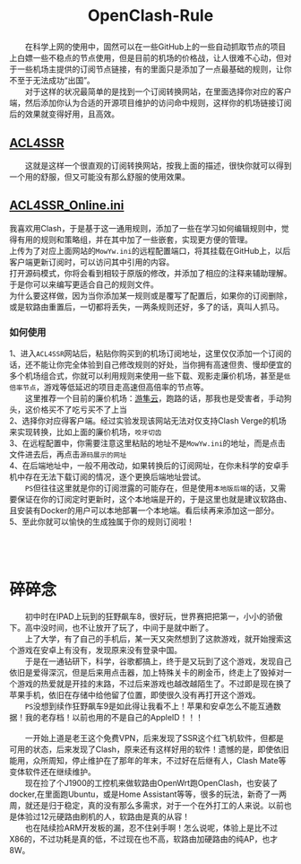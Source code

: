 # <p align="center">OpenClash-Rule</p>
&emsp;&emsp;在科学上网的使用中，固然可以在一些GitHub上的一些自动抓取节点的项目上白嫖一些不稳点的节点使用，但是目前的机场的价格战，让人很难不心动，但对于一些机场主提供的订阅节点链接，有的里面只是添加了一点最基础的规则，让你不至于无法成功“出国”。<br>
&emsp;&emsp;对于这样的状况最简单的是找到一个订阅转换网站，在里面选择你对应的客户端，然后添加你认为合适的开源项目维护的访问命中规则，这样你的机场链接订阅后的效果就变得好用，且高效。
## [ACL4SSR](https://acl4ssr-sub.github.io/)
&emsp;&emsp;这就是这样一个很直观的订阅转换网站，按我上面的描述，很快你就可以得到一个用的舒服，但又可能没有那么舒服的使用效果。
## [ACL4SSR_Online.ini](https://github.com/ACL4SSR/ACL4SSR/blob/master/Clash/config/ACL4SSR_Online.ini)
我喜欢用Clash，于是基于这一通用规则，添加了一些在学习如何编辑规则中，觉得有用的规则和策略组，并在其中加了一些嵌套，实现更方便的管理。<br>
上传为了对应上面网站的`MowYw.ini`的远程配置端口，将其挂载在GitHub上，以后客户端更新订阅时，可以访问其中引用的内容。<br>
打开源码模式，你将会看到相较于原版的修改，并添加了相应的注释来辅助理解。于是你可以来编写更适合自己的规则文件。<br>
为什么要这样做，因为当你添加某一规则或是覆写了配置后，如果你的订阅删除，或是软路由重置后，一切都将丢失，一两条规则还好，多了的话，真叫人抓马。
### 如何使用
1、进入`ACL4SSR`网站后，粘贴你购买到的机场订阅地址，这里仅仅添加一个订阅的话，还不能让你完全体验到自己修改规则的好处，当你拥有高速但贵、慢却便宜的多个机场组合式，你就可以利用规则来使用一些下载、观影走廉价机场，甚至是`低倍率节点`，游戏等低延迟的项目走高速但高倍率的节点等。<br>
&emsp;&emsp;这里推荐一个目前的廉价机场：[游隼云](https://falcocloud.730894.xyz/#/register?code=TO6hDfIA)，跑路的话，那我也是受害者，手动狗头，这价格买不了吃亏买不了上当<br>
2、选择你对应得客户端。经过实验发现该网站无法对仅支持Clash Verge的机场来实现转换，比如上面的廉价机场，`咬牙切齿`<br>
3、在远程配置中，你需要注意这里粘贴的地址不是`MowYw.ini`的地址，而是点击文件进去后，再点击`源码展示的网址`<br>
4、在后端地址中，一般不用改动，如果转换后的订阅网址，在你未科学的安卓手机中存在无法下载订阅的情况，逐个更换后端地址尝试。<br>
&emsp;&emsp;`PS`但往往这里就是你的订阅泄露的可能存在，但是使用`本地版后端`的话，又需要保证在你的订阅定时更新时，这个本地端是开的，于是这里也就是建议软路由、且安装有Docker的用户可以本地部署一个本地端。看后续再来添加这一部分。<br>
5、至此你就可以愉快的生成独属于你的规则订阅啦！
  <br><br><br><br>




# 碎碎念
&emsp;&emsp;初中时在IPAD上玩到的狂野飙车8，很好玩，世界赛把把第一，小小的骄傲下。高中没时间，也不让放开了玩了，中间于是就中断了。<br>
&emsp;&emsp;上了大学，有了自己的手机后，某一天又突然想到了这款游戏，就开始搜索这个游戏在安卓上有没有，发现原来没有登录中国。<br>
&emsp;&emsp;于是在一通钻研下，科学，谷歌都搞上，终于是又玩到了这个游戏，发现自己依旧是爱得深沉，但是后来用点击器，加上特殊关卡的刷金币，终走上了毁掉对一个游戏的热爱就是开挂的末路，不过后来游戏也越改越陌生了。不过即是现在换了苹果手机，依旧在存储中给他留了位置，即使很久没有再打开这个游戏。<br>
&emsp;&emsp;`PS`没想到续作狂野飙车9是如此得让我看不上！苹果和安卓怎么不能互通数据！我的老存档！以前也用的不是自己的AppleID！！！<br><br>
&emsp;&emsp;一开始上道是老王这个免费VPN，后来发现了SSR这个红飞机软件，但都是可用的状态，后来发现了Clash，原来还有这样好用的软件！遗憾的是，即使依旧能用，众所周知，停止维护在了那年的年末，不过好在后继有人，Clash Mate等变体软件还在继续维护。<br>
&emsp;&emsp;现在捡了个J1900的工控机来做软路由OpenWrt跑OpenClash，也安装了docker,在里面跑Ubuntu，或是Home Assistant等等，很多的玩法，新奇了一两周，就还是归于稳定，真的没有那么多需求，对于一个在外打工的人来说。以前也是体验过12元硬路由刷机的人，软路由是真的从容！<br>
&emsp;&emsp;也在陆续捡ARM开发板的漏，忍不住剁手啊！怎么说呢，体验上是比不过X86的，不过功耗是真的低，不过现在也不高，软路由加硬路由的纯AP，也才8W。
